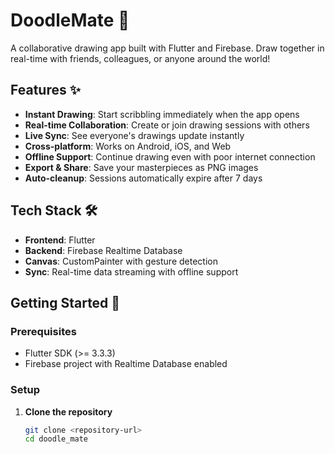 # DoodleMate 🎨

A collaborative drawing app built with Flutter and Firebase. Draw together in real-time with friends, colleagues, or anyone around the world!

## Features ✨

- **Instant Drawing**: Start scribbling immediately when the app opens
- **Real-time Collaboration**: Create or join drawing sessions with others
- **Live Sync**: See everyone's drawings update instantly
- **Cross-platform**: Works on Android, iOS, and Web
- **Offline Support**: Continue drawing even with poor internet connection
- **Export & Share**: Save your masterpieces as PNG images
- **Auto-cleanup**: Sessions automatically expire after 7 days

## Tech Stack 🛠️

- **Frontend**: Flutter
- **Backend**: Firebase Realtime Database
- **Canvas**: CustomPainter with gesture detection
- **Sync**: Real-time data streaming with offline support
## Getting Started 🚀

### Prerequisites

- Flutter SDK (>= 3.3.3)
- Firebase project with Realtime Database enabled

### Setup

1. **Clone the repository**
   ```bash
   git clone <repository-url>
   cd doodle_mate
